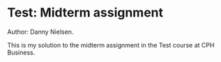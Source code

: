 # Test: Midterm assignment

Author: Danny Nielsen.

This is my solution to the midterm assignment in the Test course at CPH Business. 
